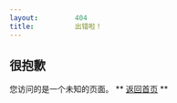 ```yaml
---
layout:         404
title:          出错啦！
---
```



## 很抱歉


您访问的是一个未知的页面。 ** [返回首页]({{site.url}}) **

